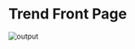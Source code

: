 # Trend Front Page #
![output](https://user-images.githubusercontent.com/107872928/211566445-5ac34c45-e98a-4d99-a8bd-6bd9ec6de799.png)
